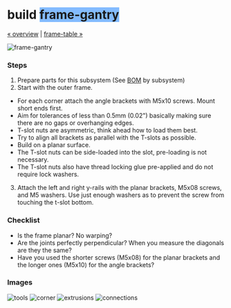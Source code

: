 build <span style="background-color:#83bbff">frame-gantry</span>
============================

[&#xAB; overview](assembly.md) | [frame-table &#xBB;](build-frame-table.md)

![frame-gantry](http://farm8.staticflickr.com/7038/6793462726_83109b3634_z.jpg)


### Steps

1. Prepare parts for this subsystem (See [BOM](bom.md) by subsystem)
2. Start with the outer frame.
  - For each corner attach the angle brackets with M5x10 screws. Mount short ends first.
  - Aim for tolerances of less than 0.5mm (0.02") basically making sure there are no gaps or overhanging edges.
  - T-slot nuts are asymmetric, think ahead how to load them best.
  - Try to align all brackets as parallel with the T-slots as possible.
  - Build on a planar surface.
  - The T-slot nuts can be side-loaded into the slot, pre-loading is not necessary.
  - The T-slot nuts also have thread locking glue pre-applied and do not require lock washers.
3. Attach the left and right y-rails with the planar brackets, M5x08 screws, and M5 washers. Use just enough washers as to prevent the screw from touching the t-slot bottom. 


### Checklist

- Is the frame planar? No warping?
- Are the joints perfectly perpendicular? When you measure the diagonals are they the same?
- Have you used the shorter screws (M5x08) for the planar brackets and the longer ones (M5x10) for the angle brackets?


### Images

![tools](http://farm9.staticflickr.com/8501/8413072331_1e3464a69c_z.jpg)
![corner](http://farm9.staticflickr.com/8333/8414170892_f094100c66_z.jpg)
![extrusions](http://farm9.staticflickr.com/8371/8414172300_c2ce1e283e_z.jpg)
![connections](http://farm9.staticflickr.com/8513/8413112343_f31b4e75af_z.jpg)

